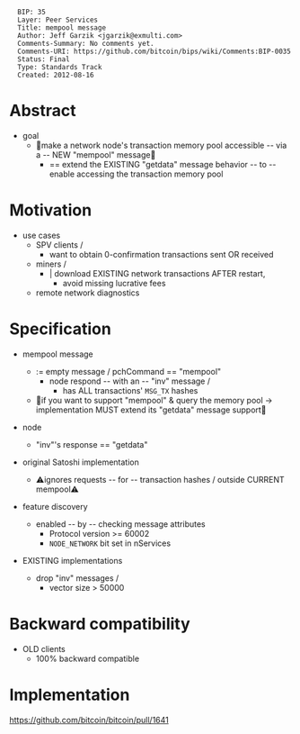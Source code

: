 ```
  BIP: 35
  Layer: Peer Services
  Title: mempool message
  Author: Jeff Garzik <jgarzik@exmulti.com>
  Comments-Summary: No comments yet.
  Comments-URI: https://github.com/bitcoin/bips/wiki/Comments:BIP-0035
  Status: Final
  Type: Standards Track
  Created: 2012-08-16
```


# Abstract

* goal
  * 👀make a network node's transaction memory pool accessible -- via a -- NEW "mempool" message👀
    * == extend the EXISTING "getdata" message behavior -- to -- enable accessing the transaction memory pool

# Motivation

* use cases
  * SPV clients / 
    * want to obtain 0-confirmation transactions sent OR received
  * miners /
    * | download EXISTING network transactions AFTER restart,
      * avoid missing lucrative fees 
  * remote network diagnostics

# Specification

* mempool message 
  * := empty message / pchCommand == "mempool"
    * node respond -- with an -- "inv" message /
      * has ALL transactions' `MSG_TX` hashes
  * 👀if you want to support "mempool" & query the memory pool -> implementation MUST extend its "getdata" message support👀 

* node
  * "inv"'s response == "getdata"

* original Satoshi implementation
  * ⚠️ignores requests -- for -- transaction hashes / outside CURRENT mempool⚠️

* feature discovery
  * enabled -- by -- checking message attributes
    * Protocol version >= 60002
    * `NODE_NETWORK` bit set in nServices

* EXISTING implementations 
  * drop "inv" messages /
    * vector size > 50000

# Backward compatibility

* OLD clients
  * 100% backward compatible

# Implementation

https://github.com/bitcoin/bitcoin/pull/1641
